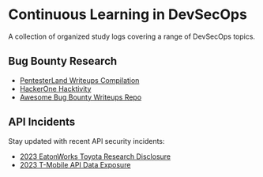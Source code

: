 # Continuous Learning in DevSecOps

A collection of organized study logs covering a range of DevSecOps topics.

## Bug Bounty Research

- [PentesterLand Writeups Compilation](https://pentester.land/writeups/)
- [HackerOne Hacktivity](https://hackerone.com/hacktivity)
- [Awesome Bug Bounty Writeups Repo](https://github.com/devanshbatham/Awesome-Bugbounty-Writeups)

## API Incidents

Stay updated with recent API security incidents:

- [2023 EatonWorks Toyota Research Disclosure](https://eaton-works.com/2023/02/06/toyota-gspims-hack/)
- [2023 T-Mobile API Data Exposure](https://venturebeat.com/security/t-mobile-data-breach-shows-api-security-cant-be-ignored/)
